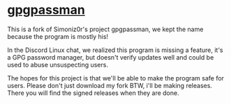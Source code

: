 # [gpgpassman](http://www.simonizor.gq/linuxapps)

This is a fork of Simoniz0r's project gpgpassman, we kept the name because the program is mostly his!

In the Discord Linux chat, we realized this program is missing a feature, it's a GPG password manager, but doesn't verify updates well and could be used to abuse unsuspecting users.

The hopes for this project is that we'll be able to make the program safe for users. Please don't just download my fork BTW, i'll be making releases. There you will find the signed releases when they are done.
